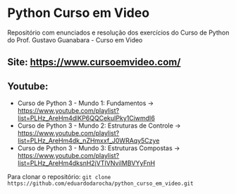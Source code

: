 # Python Curso em Video
Repositório com enunciados e resolução dos exercícios do Curso de Python do Prof. Gustavo Guanabara - Curso em Video

## Site: https://www.cursoemvideo.com/
## Youtube: 
- Curso de Python 3 - Mundo 1: Fundamentos -> https://www.youtube.com/playlist?list=PLHz_AreHm4dlKP6QQCekuIPky1CiwmdI6
- Curso de Python 3 - Mundo 2: Estruturas de Controle -> https://www.youtube.com/playlist?list=PLHz_AreHm4dk_nZHmxxf_J0WRAqy5Czye
- Curso de Python 3 - Mundo 3: Estruturas Compostas -> https://www.youtube.com/playlist?list=PLHz_AreHm4dksnH2jVTIVNviIMBVYyFnH

Para clonar o repositório:
`git clone https://github.com/eduardodarocha/python_curso_em_video.git`
